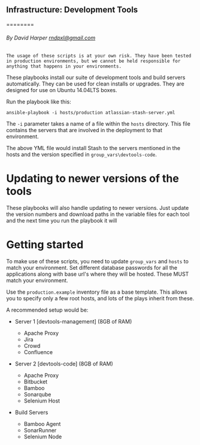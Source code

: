 ## Infrastructure: Development Tools
========
###### By David Harper <rndpxl@gmail.com>

`The usage of these scripts is at your own risk. They have been tested in production environments, but we cannot be held responsible for anything that happens in your environments.`

These playbooks install our suite of development tools and build servers automatically. They can be used for clean installs or upgrades. They are designed for use on Ubuntu 14.04LTS boxes.

Run the playbook like this:

    ansible-playbook -i hosts/production atlassian-stash-server.yml

The `-i` parameter takes a name of a file within the `hosts` directory. This file contains the servers that are involved in the deployment to that environment.

The above YML file would install Stash to the servers mentioned in the hosts and the version specified in `group_vars\devtools-code`.

# Updating to newer versions of the tools

These playbooks will also handle updating to newer versions. Just update the version numbers and download paths in the variable files for each tool and the next time
you run the playbook it will 

# Getting started
To make use of these scripts, you need to update `group_vars` and `hosts` to match your environment. 
Set different database passwords for all the applications along with base url's where they will be hosted. These MUST match your environment.

Use the `production.example` inventory file as a base template. This allows you to specify only a few root hosts, and lots of the plays inherit from these.

A recommended setup would be:

 - Server 1 [devtools-management]  (8GB of RAM)
     - Apache Proxy
     - Jira
     - Crowd
     - Confluence


 - Server 2 [devtools-code]   (8GB of RAM)
     - Apache Proxy
     - Bitbucket
     - Bamboo
     - Sonarqube
     - Selenium Host
   
   
 - Build Servers
     - Bamboo Agent
     - SonarRunner
     - Selenium Node
